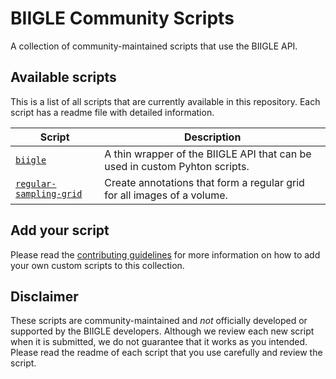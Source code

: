 # BIIGLE Community Scripts

A collection of community-maintained scripts that use the BIIGLE API.

## Available scripts

This is a list of all scripts that are currently available in this repository. Each script has a readme file with detailed information.

| Script | Description |
| ------ | ----------- |
| [`biigle`](biigle) | A thin wrapper of the BIIGLE API that can be used in custom Pyhton scripts. |
| [`regular-sampling-grid`](regular-sampling-grid) | Create annotations that form a regular grid for all images of a volume. |


## Add your script

Please read the [contributing guidelines](CONTRIBUTING.md) for more information on how to add your own custom scripts to this collection.

## Disclaimer

These scripts are community-maintained and *not* officially developed or supported by the BIIGLE developers. Although we review each new script when it is submitted, we do not guarantee that it works as you intended. Please read the readme of each script that you use carefully and review the script.

